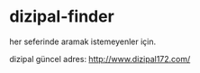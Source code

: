 # dizipal-finder
her seferinde aramak istemeyenler için.

dizipal güncel adres: http://www.dizipal172.com/